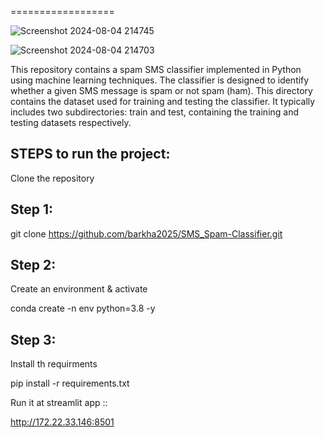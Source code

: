==================


![Screenshot 2024-08-04 214745](https://github.com/user-attachments/assets/46377354-cfd8-4f5d-b8c8-56f6e3491945)



![Screenshot 2024-08-04 214703](https://github.com/user-attachments/assets/5f5450f0-6b5a-4cef-94e9-6e9e0b083d45)

This repository contains a spam SMS classifier implemented in Python using machine learning techniques. The classifier is designed to identify whether a given SMS message is spam or not spam (ham).
This directory contains the dataset used for training and testing the classifier. It typically includes two subdirectories: train and test, containing the training and testing datasets respectively.

## STEPS to run the project:
Clone the repository
## Step 1:
git clone https://github.com/barkha2025/SMS_Spam-Classifier.git
## Step 2:
Create an environment & activate

conda create -n env python=3.8 -y
## Step 3:
Install th requirments

pip install -r requirements.txt



Run it at streamlit app ::

http://172.22.33.146:8501



